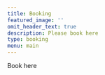 ```yaml
---
title: Booking
featured_image: ''
omit_header_text: true
description: Please book here
type: booking
menu: main
---
```

Book here

